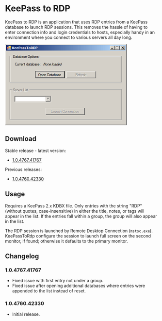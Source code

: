 KeePass to RDP
==============

KeePass to RDP is an application that uses RDP entries from a KeePass
database to launch RDP sessions. This removes the hassle of having to enter
connection info and login credentials to hosts, especially handy in an
environment where you connect to various servers all day long.

![Default window](https://github.com/tetsuo13/KeePassToRdp/raw/master/media/launch.png)

Download
--------

Stable release - latest version:

* [1.0.4767.41767](http://andreinicholson.com/project/keepasstordp/KeePassToRdp-1.0.4767.41767.zip)

Previous releases:

* [1.0.4760.42330](http://andreinicholson.com/project/keepasstordp/KeePassToRdp-1.0.4760.42330.zip)

Usage
-----

Requires a KeePass 2.x KDBX file. Only entries with the string "RDP" (without
quotes, case-insensitive) in either the title, notes, or tags will appear in
the list. If the entries fall within a group, the group will also appear in
the list.

The RDP session is launched by Remote Desktop Connection (`mstsc.exe`).
KeePassToRdp configure the session to launch full screen on the second
monitor, if found; otherwise it defaults to the primary monitor.

Changelog
---------

### 1.0.4767.41767

- Fixed issue with first entry not under a group.
- Fixed issue after opening additional databases where entries were appended
  to the list instead of reset.

### 1.0.4760.42330

- Initial release.
